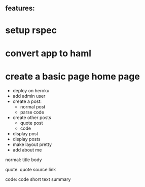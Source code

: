 ## features: 

# setup rspec 
# convert app to haml
# create a basic page home page
* deploy on heroku 
* add admin user
* create a post:
  * normal post
  * parse code 
* create other posts 
  * quote post
  * code 
* display post 
* display posts 
* make layout pretty 
* add about me


normal: 
  title 
  body



  
quote:
  quote
  source
  link

code: 
  code
  short text 
  summary

